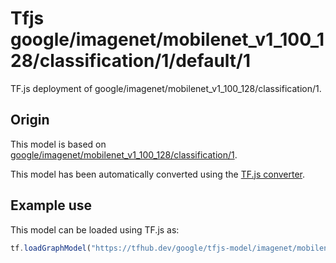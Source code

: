 # Tfjs google/imagenet/mobilenet_v1_100_128/classification/1/default/1
TF.js deployment of google/imagenet/mobilenet_v1_100_128/classification/1.

<!-- parent-model: google/imagenet/mobilenet_v1_100_128/classification/1 -->

## Origin

This model is based on [google/imagenet/mobilenet_v1_100_128/classification/1](https://tfhub.dev/google/imagenet/mobilenet_v1_100_128/classification/1).

This model has been automatically converted using the [TF.js converter](https://github.com/tensorflow/tfjs/tree/master/tfjs-converter).

## Example use
This model can be loaded using TF.js as:

```javascript
tf.loadGraphModel("https://tfhub.dev/google/tfjs-model/imagenet/mobilenet_v1_100_128/classification/1/default/1", { fromTFHub: true })
```
